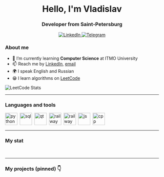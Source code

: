 <div id="header" align="center">
    <h1>Hello, I'm  Vladislav </h1>
    <h3>Developer from Saint-Petersburg</h3>
</div>

<div id="socials" align="center">
    <a href="https://www.linkedin.com/in/vladislav-bordiug/">
    <img src="https://img.shields.io/badge/LinkedIn-blue?style=for-the-badge&logo=linkedin&logoColor=white" alt="LinkedIn"/>
  </a>
  <a href="https://t.me/vlad_bordiug">
    <img src="https://img.shields.io/badge/Telegram-blue?style=for-the-badge&logo=telegram&logoColor=white" alt="Telegram"/>
  </a>
</div>

### About me
- 🌱 I’m currently learning **Computer Science** at ITMO University
- 📫 Reach me by [LinkedIn](https://www.linkedin.com/in/vladislav-bordiug/), [email](mailto:vladislav.bordioug@gmail.com)
- 🌍 I speak English and Russian
- :grin: I learn algorithms on [LeetCode](https://leetcode.com/vladislav-bordiug/)

![LeetCode Stats](https://leetcard.jacoblin.cool/vladislav-bordiug?theme=light&font=Zen%20Kurenaido&ext=heatmap)

---

### Languages and tools

<img src="https://cdn.jsdelivr.net/gh/devicons/devicon@latest/icons/python/python-original.svg" title="python" width="40" height="40"/>&nbsp;
<img src="https://cdn.jsdelivr.net/gh/devicons/devicon/icons/postgresql/postgresql-original.svg" title="sql" width="40" height="40"/>&nbsp;
<img src="https://cdn.jsdelivr.net/gh/devicons/devicon@latest/icons/qt/qt-original.svg" title="qt" width="40" height="40"/>&nbsp;
<img src="https://railway.app/brand/logo-light.svg#gh-dark-mode-only" title="railway" width="40" height="40"/>&nbsp;
<img src="https://railway.app/brand/logo-dark.svg#gh-light-mode-only" title="railway" width="40" height="40"/>&nbsp;
<img src="https://cdn.jsdelivr.net/gh/devicons/devicon/icons/javascript/javascript-original.svg" title="js" width="40" height="40"/>&nbsp;
<img src="https://cdn.jsdelivr.net/gh/devicons/devicon@latest/icons/cplusplus/cplusplus-original.svg" title="cpp" width="40" height="40"/>&nbsp;

---

### My stat

<div id="stat" align="center">
    <img src="https://github-profile-summary-cards.vercel.app/api/cards/stats?username=vladislav-bordiug&theme=default" alt=""/>
    <img src="https://github-profile-summary-cards.vercel.app/api/cards/repos-per-language?username=vladislav-bordiug&theme=default" alt=""/>
    <img src="https://github-profile-summary-cards.vercel.app/api/cards/profile-details?username=vladislav-bordiug&theme=default" alt=""/>
</div>

---

### My projects (pinned) :point_down:
